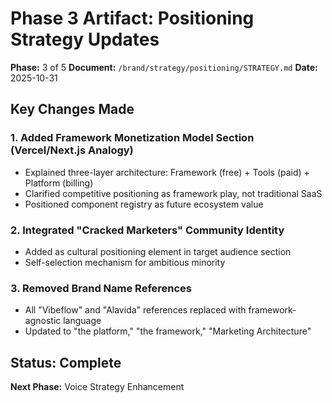 # Phase 3 Artifact: Positioning Strategy Updates

**Phase:** 3 of 5
**Document:** `/brand/strategy/positioning/STRATEGY.md`
**Date:** 2025-10-31

## Key Changes Made

### 1. Added Framework Monetization Model Section (Vercel/Next.js Analogy)
- Explained three-layer architecture: Framework (free) + Tools (paid) + Platform (billing)
- Clarified competitive positioning as framework play, not traditional SaaS
- Positioned component registry as future ecosystem value

### 2. Integrated "Cracked Marketers" Community Identity
- Added as cultural positioning element in target audience section
- Self-selection mechanism for ambitious minority

### 3. Removed Brand Name References
- All "Vibeflow" and "Alavida" references replaced with framework-agnostic language
- Updated to "the platform," "the framework," "Marketing Architecture"

## Status: Complete
**Next Phase:** Voice Strategy Enhancement

